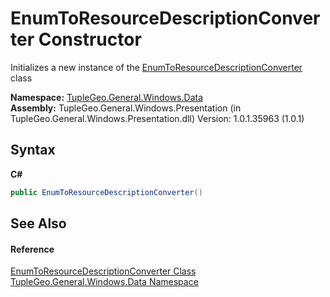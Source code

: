 # EnumToResourceDescriptionConverter Constructor 
 

Initializes a new instance of the <a href="T_TupleGeo_General_Windows_Data_EnumToResourceDescriptionConverter">EnumToResourceDescriptionConverter</a> class

**Namespace:**&nbsp;<a href="N_TupleGeo_General_Windows_Data">TupleGeo.General.Windows.Data</a><br />**Assembly:**&nbsp;TupleGeo.General.Windows.Presentation (in TupleGeo.General.Windows.Presentation.dll) Version: 1.0.1.35963 (1.0.1)

## Syntax

**C#**<br />
``` C#
public EnumToResourceDescriptionConverter()
```


## See Also


#### Reference
<a href="T_TupleGeo_General_Windows_Data_EnumToResourceDescriptionConverter">EnumToResourceDescriptionConverter Class</a><br /><a href="N_TupleGeo_General_Windows_Data">TupleGeo.General.Windows.Data Namespace</a><br />
